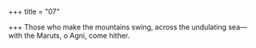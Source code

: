 +++
title = "07"

+++
Those who make the mountains swing, across the undulating sea— with the Maruts, o Agni, come hither.  